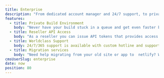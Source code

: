 ```yaml
---
title: Enterprise
description: "From dedicated account manager and 24/7 support, to private build environments and advanced features, your enterprise needs are taken care of."
features:
  - title: Private Build Environment
    body: "Never have your build stuck in a queue and get even faster builds but selecting private build environments. "
  - title: Reseller API Access
    body: "As a reseller you can issue API tokens that provides access to publish to your own instance of netlify’s API, with very high API rate limits and a setup that doesn’t distinguish between free or paid sites."
  - title: Worldclass Support
    body: 24/7/365 support is available with custom hotline and support mail.
  - title: Migration services
    body: "Need help migrating from your old site or app to  netlify? We can help you find a smooth path to 10x performance, security and scalability."
cmsUserSlug: enterprise
date: now
position: 80
---
```


